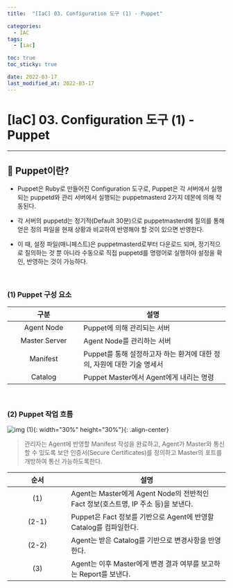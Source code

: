 ```yaml
---
title:  "[IaC] 03. Configuration 도구 (1) - Puppet" 

categories:
  - IAC
tags:
  - [iac]

toc: true
toc_sticky: true

date: 2022-03-17
last_modified_at: 2022-03-17
---
```

# [IaC] 03. Configuration 도구 (1) - Puppet
---

<style>
table {
    font-size: 12pt;
}
table th:first-of-type {
    width: 5%;
}
table th:nth-of-type(2) {
    width: 15%;
}
table th:nth-of-type(3) {
    width: 50%;
}
table th:nth-of-type(4) {
    width: 30%;
}
</style>

## 🔔 Puppet이란?

- Puppet은 Ruby로 만들어진 Configuration 도구로, Puppet은 각 서버에서 실행되는 puppetd와 관리 서버에서 실행되는 puppetmasterd 2가지 데몬에 의해 작동된다.

- 각 서버의 puppetd는 정기적(Default 30분)으로 puppetmasterd에 질의를 통해 얻은 정의 파일을 현재 상황과 비교하여 반영해야 할 것이 있으면 반영한다.

- 이 때, 설정 파일(매니페스트)은 puppetmasterd로부터 다운로드 되며, 정기적으로 질의하는 것 뿐 아니라 수동으로 직접 puppetd를 명령어로 실행하야 설정을 확인, 반영하는 것이 가능하다.

<br>

### (1) Puppet 구성 요소

|구분|설명|
|:---:|---|
|Agent Node|Puppet에 의해 관리되는 서버|
|Master Server|Agent Node를 관리하는 서버|
|Manifest|Puppet를 통해 설정하고자 하는 환겨에 대한 정의, 자원에 대한 기술 명세서|
|Catalog|Puppet Master에서 Agent에게 내리는 명령|

<br>

### (2) Puppet 작업 흐름

![img (1)](https://user-images.githubusercontent.com/42735894/223165107-7a7dee2c-4bc0-4577-a6ec-91dfa1ec80cf.png){: width="30%" height="30%"}{: .align-center}

> 관리자는 Agent에 반영할 Manifest 작성을 완료하고, Agent가 Master와 통신할 수 있도록 보안 인증서(Secure Certificates)를 정의하고 Master의 포트를 개방하여 통신 가능하도록한다.

|순서|설명|
|:---:|---|
|(1)|Agent는 Master에게 Agent Node의 전반적인 Fact 정보(호스트명, IP 주소 등)을 보낸다.|
|(2-1)|Puppet은 Fact 정보를 기반으로 Agent에 반영할 Catalog를 컴파일한다.|
|(2-2)|Agent는 받은 Catalog를 기반으로 변경사항을  반영한다.|
|(3)|Agent는 이후 Master에게 변경 결과 여부를 보고하는 Report를 보낸다.|

<br>